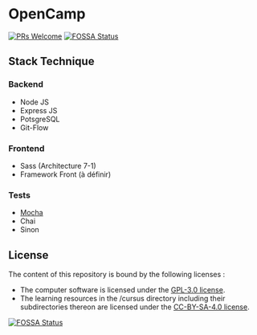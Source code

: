 # OpenCamp

 [![PRs Welcome](https://img.shields.io/badge/PRs-welcome-brightgreen.svg?style=flat-square)](http://makeapullrequest.com)  [![FOSSA Status](https://app.fossa.com/api/projects/git%2Bgithub.com%2FOpen-Camp%2FOpenCamp.svg?type=shield)](https://app.fossa.com/projects/git%2Bgithub.com%2FOpen-Camp%2FOpenCamp?ref=badge_shield)

## Stack Technique

### Backend
- Node JS
- Express JS
- PotsgreSQL
- Git-Flow

### Frontend
- Sass (Architecture 7-1)
- Framework Front (à définir)


### Tests
- [Mocha](https://github.com/mochajs/mocha)
- Chai
- Sinon

## License

The content of this repository is bound by the following licenses :

- The computer software is licensed under the [GPL-3.0 license](https://github.com/Open-Camp/OpenCamp/blob/master/LICENSE).
- The learning resources in the /cursus directory including their subdirectories thereon are licensed under the [CC-BY-SA-4.0 license](https://creativecommons.org/licenses/by-sa/4.0/).


[![FOSSA Status](https://app.fossa.io/api/projects/git%2Bgithub.com%2FOpen-Camp%2FOpenCamp.svg?type=large)](https://app.fossa.io/projects/git%2Bgithub.com%2FOpen-Camp%2FOpenCamp?ref=badge_large)
